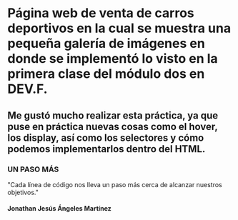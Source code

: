 # Página web de venta de carros deportivos en la cual se muestra una pequeña galería de imágenes en donde se implementó lo visto en la primera clase del módulo dos en DEV.F.

## Me gustó mucho realizar esta práctica, ya que puse en práctica nuevas cosas como el hover, los display, así como los selectores y cómo podemos implementarlos dentro del HTML.

### UN PASO MÁS
"Cada línea de código nos lleva un paso más cerca de alcanzar nuestros objetivos."

#### Jonathan Jesús Ángeles Martínez